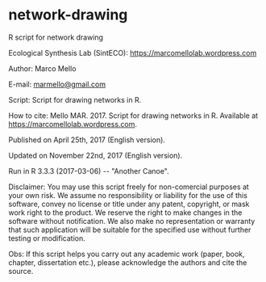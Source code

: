 # network-drawing
R script for network drawing

Ecological Synthesis Lab (SintECO): https://marcomellolab.wordpress.com

Author: Marco Mello

E-mail: marmello@gmail.com 

Script: Script for drawing networks in R.

How to cite: Mello MAR. 2017. Script for drawing networks in R. Available at https://marcomellolab.wordpress.com.

Published on April 25th, 2017 (English version).

Updated on November 22nd, 2017 (English version).

Run in R 3.3.3 (2017-03-06) -- "Another Canoe".

Disclaimer: You may use this script freely for non-comercial purposes at your own risk. We assume no responsibility or liability for the use of this software, convey no license or title under any patent, copyright, or mask work right to the product. We reserve the right to make changes in the software without notification. We also make no representation or warranty that such application will be suitable for the specified use without further testing or modification.

Obs: If this script helps you carry out any academic work (paper, book, chapter, dissertation etc.), please acknowledge the authors and cite the source.
